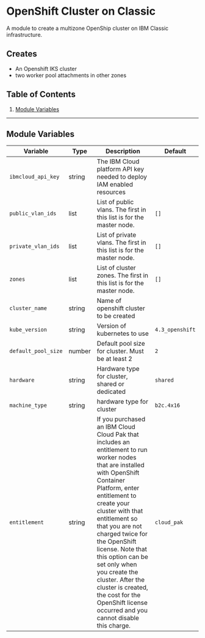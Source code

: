 # OpenShift Cluster on Classic

A module to create a multizone OpenShip cluster on IBM Classic infrastructure.

## Creates

- An Openshift IKS cluster
- two worker pool attachments in other zones

## Table of Contents
1. [Module Variables](##Module-Variables)

---
## Module Variables

Variable | Type | Description | Default
---------|------|-------------|--------
`ibmcloud_api_key` | string | The IBM Cloud platform API key needed to deploy IAM enabled resources |
`public_vlan_ids` | list | List of public vlans. The first in this list is for the master node. | `[]`
`private_vlan_ids` | list | List of private vlans. The first in this list is for the master node. | `[]`
`zones` | list | List of cluster zones. The first in this list is for the master node.  | `[]`
`cluster_name` | string | Name of openshift cluster to be created |
`kube_version` | string | Version of kubernetes to use | `4.3_openshift`
`default_pool_size` | number | Default pool size for cluster. Must be at least 2 | `2`
`hardware` | string | Hardware type for cluster, shared or dedicated | `shared`
`machine_type` | string | hardware type for cluster | `b2c.4x16`
`entitlement` | string | If you purchased an IBM Cloud Cloud Pak that includes an entitlement to run worker nodes that are installed with OpenShift Container Platform, enter entitlement to create your cluster with that entitlement so that you are not charged twice for the OpenShift license. Note that this option can be set only when you create the cluster. After the cluster is created, the cost for the OpenShift license occurred and you cannot disable this charge. | `cloud_pak`
